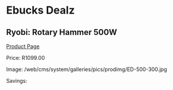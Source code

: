 
# Ebucks Dealz
## Ryobi: Rotary Hammer 500W
[Product Page](https://www.ebucks.com/web/shop/productSelected.do?prodId=315083672&catId=717342768)

Price: R1099.00

Image: /web/cms/system/galleries/pics/prodimg/ED-500-300.jpg

Savings: 


	